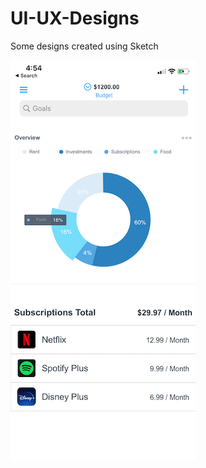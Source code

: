 # UI-UX-Designs
Some designs created using Sketch

<img src="Simple Budget Overview.png" alt="Screenshot">
